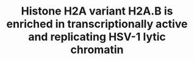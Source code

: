 ---
title: "Histone H2A variant H2A.B is enriched in transcriptionally active and replicating HSV-1 lytic chromatin"
authors: "Flores Cortes E, Saddoris SM, Owens AK, Gibeault R, **Depledge DP**, Schang LM"
journal: "Journal of Virology"
pub_date: "2024-03-07" #Date of publication. Change from Biorxiv date to Journal date once accepted
image: "/static/img/pub/2024_cortes.jpg" #Max dimensions 600x400
pmid: "38451083"
#pmcid: ""
biorxiv_version: "2023.12.22.573075v1"
links:
#  - name: "Weitzman lab @ UPenn"
#    url: "https://pathology.med.upenn.edu/department/people/517/matthew-d-weitzman"
#  - name: "Tweet-thread by Alex Price (Weitzman Lab)"
#    url: "https://twitter.com/PricelessSci/status/1572193506608775169"
---